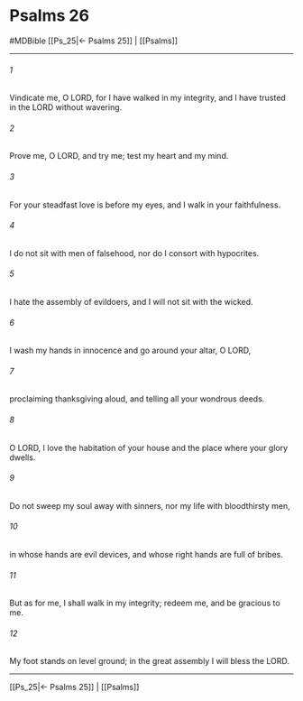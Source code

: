 # Psalms 26
#MDBible
[[Ps_25|← Psalms 25]] | [[Psalms]]

***

###### 1 
Vindicate me, O LORD, for I have walked in my integrity, and I have trusted in the LORD without wavering. 

###### 2 
Prove me, O LORD, and try me; test my heart and my mind. 

###### 3 
For your steadfast love is before my eyes, and I walk in your faithfulness. 

###### 4 
I do not sit with men of falsehood, nor do I consort with hypocrites. 

###### 5 
I hate the assembly of evildoers, and I will not sit with the wicked. 

###### 6 
I wash my hands in innocence and go around your altar, O LORD, 

###### 7 
proclaiming thanksgiving aloud, and telling all your wondrous deeds. 

###### 8 
O LORD, I love the habitation of your house and the place where your glory dwells. 

###### 9 
Do not sweep my soul away with sinners, nor my life with bloodthirsty men, 

###### 10 
in whose hands are evil devices, and whose right hands are full of bribes. 

###### 11 
But as for me, I shall walk in my integrity; redeem me, and be gracious to me. 

###### 12 
My foot stands on level ground; in the great assembly I will bless the LORD. 

***

[[Ps_25|← Psalms 25]] | [[Psalms]]
